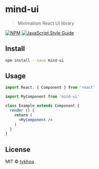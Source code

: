 # mind-ui

> Minimalism React UI library

[![NPM](https://img.shields.io/npm/v/mind-ui.svg)](https://www.npmjs.com/package/mind-ui) [![JavaScript Style Guide](https://img.shields.io/badge/code_style-standard-brightgreen.svg)](https://standardjs.com)

## Install

```bash
npm install --save mind-ui
```

## Usage

```jsx
import React, { Component } from 'react'

import MyComponent from 'mind-ui'

class Example extends Component {
  render () {
    return (
      <MyComponent />
    )
  }
}
```

## License

MIT © [tvkhoa](https://github.com/tvkhoa)
